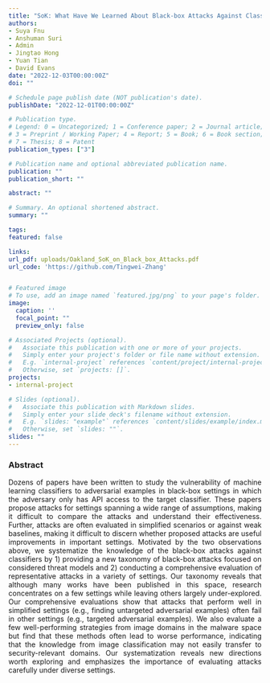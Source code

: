 ```yaml
---
title: "SoK: What Have We Learned About Black-box Attacks Against Classifiers?"
authors:
- Suya Fnu
- Anshuman Suri
- Admin
- Jingtao Hong
- Yuan Tian
- David Evans
date: "2022-12-03T00:00:00Z"
doi: ""

# Schedule page publish date (NOT publication's date).
publishDate: "2022-12-01T00:00:00Z"

# Publication type.
# Legend: 0 = Uncategorized; 1 = Conference paper; 2 = Journal article;
# 3 = Preprint / Working Paper; 4 = Report; 5 = Book; 6 = Book section;
# 7 = Thesis; 8 = Patent
publication_types: ["3"]

# Publication name and optional abbreviated publication name.
publication: ""
publication_short: ""

abstract: ""

# Summary. An optional shortened abstract.
summary: ""

tags:
featured: false

links:
url_pdf: uploads/Oakland_SoK_on_Black_box_Attacks.pdf
url_code: 'https://github.com/Tingwei-Zhang'


# Featured image
# To use, add an image named `featured.jpg/png` to your page's folder. 
image:
  caption: ''
  focal_point: ""
  preview_only: false

# Associated Projects (optional).
#   Associate this publication with one or more of your projects.
#   Simply enter your project's folder or file name without extension.
#   E.g. `internal-project` references `content/project/internal-project/index.md`.
#   Otherwise, set `projects: []`.
projects:
- internal-project

# Slides (optional).
#   Associate this publication with Markdown slides.
#   Simply enter your slide deck's filename without extension.
#   E.g. `slides: "example"` references `content/slides/example/index.md`.
#   Otherwise, set `slides: ""`.
slides: ""
---
```

<style>body {text-align: justify}</style>

### Abstract

 Dozens of papers have been written to study the vulnerability of machine learning classifiers to adversarial examples in black-box settings in which the adversary only has API access to the target classifier. These papers propose attacks for settings spanning a wide range of assumptions, making it difficult to compare the attacks and understand their effectiveness. Further, attacks are often evaluated in simplified scenarios or against weak baselines, making it difficult to discern whether proposed attacks are useful improvements in important settings. Motivated by the two observations above, we systematize the knowledge of the black-box attacks against classifiers by 1) providing a new taxonomy of black-box attacks focused on considered threat models and 2) conducting a comprehensive evaluation of representative attacks in a variety of settings. Our taxonomy reveals that although many works have been published in this space, research concentrates on a few settings while leaving others largely under-explored. Our comprehensive evaluations show that attacks that perform well in simplified settings (e.g., finding untargeted adversarial examples) often fail in other settings (e.g., targeted adversarial examples). We also evaluate a few well-performing strategies from image domains in the malware space but find that these methods often lead to worse performance, indicating that the knowledge from image classification may not easily transfer to security-relevant domains. Our systematization reveals new directions worth exploring and emphasizes the importance of evaluating attacks carefully under diverse settings. 

